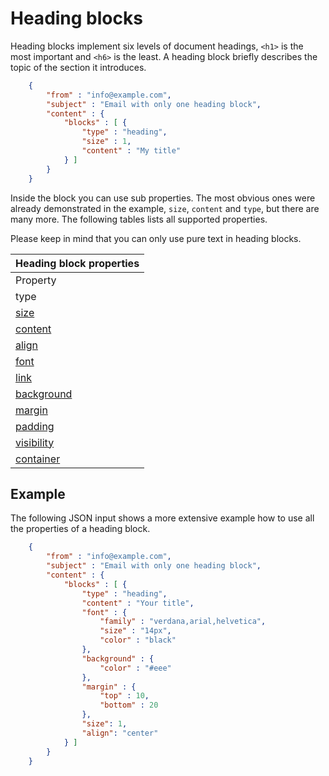 # Heading blocks

Heading blocks implement six levels of document headings, `<h1>` is the most
important and `<h6>` is the least. A heading block briefly describes the topic
of the section it introduces.


```json
    {
        "from" : "info@example.com",
        "subject" : "Email with only one heading block",
        "content" : {
            "blocks" : [ {
                "type" : "heading",
                "size" : 1,
                "content" : "My title"
            } ]
        }
    }
```


Inside the block you can use sub properties. The most obvious ones were
already demonstrated in the example, `size`, `content` and `type`, but there are
many more. The following tables lists all supported properties.

Please keep in mind that you can only use pure text in heading blocks.

| Heading block properties |
| --- |
| Property | Value | Description |
| type | "heading" | Identifies the block as a heading block. |
| [size](copernica-docs:ResponsiveEmail/json/property-link) | _integer_ | The level of the heading, supported range: 1 - 6\. Defaults to 1. |
| [content](copernica-docs:ResponsiveEmail/json/property-text-content) | _string_ | The textual content of the block. This may not include HTML. |
| [align](copernica-docs:ResponsiveEmail/json/property-align) | _string_ | To which side should the text be aligned? default is left. |
| [font](copernica-docs:ResponsiveEmail/json/property-font) | _object_ | Override the template wide default font properties. |
| [link](copernica-docs:ResponsiveEmail/json/property-link) | _object_ | Object with the link properties `url`, `title` and `params`. |
| [background](copernica-docs:ResponsiveEmail/json/property-background) | _object_ | The background of the text block. |
| [margin](copernica-docs:ResponsiveEmail/json/property-margin) | _mixed_ | Margins around the text. |
| [padding](copernica-docs:ResponsiveEmail/json/property-padding) | _mixed_ | Whitespace around the block, this whitespace will have a background |
| [visibility](copernica-docs:ResponsiveEmail/json/property-visibility) | _object_ | Visibility based on device, client and/or receiver. |
| [container](copernica-docs:ResponsiveEmail/json/property-container) | _object_ | Access to the surrounding container |

## Example

The following JSON input shows a more extensive example how to use all
the properties of a heading block.


```json
    {
        "from" : "info@example.com",
        "subject" : "Email with only one heading block",
        "content" : {
            "blocks" : [ {
                "type" : "heading",
                "content" : "Your title",
                "font" : {
                    "family" : "verdana,arial,helvetica",
                    "size" : "14px",
                    "color" : "black"
                },
                "background" : {
                    "color" : "#eee"
                },
                "margin" : {
                    "top" : 10,
                    "bottom" : 20
                },
                "size": 1,
                "align": "center"
            } ]
        }
    }
```

